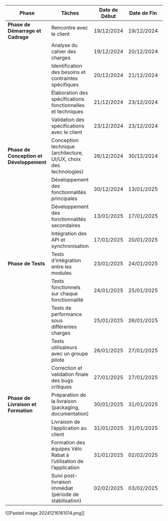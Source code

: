 

| **Phase**                                | **Tâches**                                                         | **Date de Début** | **Date de Fin** | **Durée** |
| ---------------------------------------- | ------------------------------------------------------------------ | ----------------- | --------------- | --------- |
| **Phase de Démarrage et Cadrage**        | Rencontre avec le client                                           | 19/12/2024        | 19/12/2024      | 1 jour    |
|                                          | Analyse du cahier des charges                                      | 19/12/2024        | 20/12/2024      | 2 jours   |
|                                          | Identification des besoins et contraintes spécifiques              | 20/12/2024        | 21/12/2024      | 2 jours   |
|                                          | Élaboration des spécifications fonctionnelles et techniques        | 21/12/2024        | 23/12/2024      | 3 jours   |
|                                          | Validation des spécifications avec le client                       | 23/12/2024        | 23/12/2024      | 1 jour    |
| **Phase de Conception et Développement** | Conception technique (architecture, UI/UX, choix des technologies) | 26/12/2024        | 30/12/2024      | 5 jours   |
|                                          | Développement des fonctionnalités principales                      | 30/12/2024        | 13/01/2025      | 15 jours  |
|                                          | Développement des fonctionnalités secondaires                      | 13/01/2025        | 17/01/2025      | 5 jours   |
|                                          | Intégration des API et synchronisation                             | 17/01/2025        | 20/01/2025      | 4 jours   |
| **Phase de Tests**                       | Tests d’intégration entre les modules                              | 23/01/2025        | 24/01/2025      | 2 jours   |
|                                          | Tests fonctionnels sur chaque fonctionnalité                       | 24/01/2025        | 25/01/2025      | 2 jours   |
|                                          | Tests de performance sous différentes charges                      | 25/01/2025        | 26/01/2025      | 2 jours   |
|                                          | Tests utilisateurs avec un groupe pilote                           | 26/01/2025        | 27/01/2025      | 2 jours   |
|                                          | Correction et validation finale des bugs critiques                 | 27/01/2025        | 27/01/2025      | 1 jour    |
| **Phase de Livraison et Formation**      | Préparation de la livraison (packaging, documentation)             | 30/01/2025        | 31/01/2025      | 2 jours   |
|                                          | Livraison de l’application au client                               | 31/01/2025        | 31/01/2025      | 1 jour    |
|                                          | Formation des équipes Vélo Rabat à l’utilisation de l’application  | 31/01/2025        | 02/02/2025      | 3 jours   |
|                                          | Suivi post-livraison immédiat (période de stabilisation)           | 02/02/2025        | 03/02/2025      | 2 jours   |


![[Pasted image 20241216161014.png]]